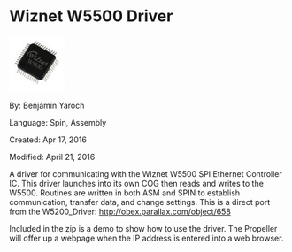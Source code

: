 # Wiznet W5500 Driver

![w5500_3_.jpg](w5500_3_.jpg)

By: Benjamin Yaroch

Language: Spin, Assembly

Created: Apr 17, 2016

Modified: April 21, 2016

A driver for communicating with the Wiznet W5500 SPI Ethernet Controller IC. This driver launches into its own COG then reads and writes to the W5500. Routines are written in both ASM and SPIN to establish communication, transfer data, and change settings. This is a direct port from the W5200\_Driver: http://obex.parallax.com/object/658

Included in the zip is a demo to show how to use the driver. The Propeller will offer up a webpage when the IP address is entered into a web browser.
